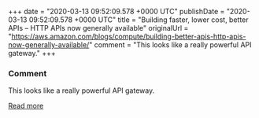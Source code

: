 
+++
date = "2020-03-13 09:52:09.578 +0000 UTC"
publishDate = "2020-03-13 09:52:09.578 +0000 UTC"
title = "Building faster, lower cost, better APIs – HTTP APIs now generally available"
originalUrl = "https://aws.amazon.com/blogs/compute/building-better-apis-http-apis-now-generally-available/"
comment = "This looks like a really powerful API gateway."
+++

### Comment

This looks like a really powerful API gateway.

[Read more](https://aws.amazon.com/blogs/compute/building-better-apis-http-apis-now-generally-available/)
